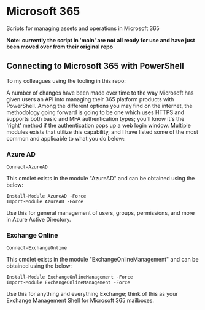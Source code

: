 # Microsoft 365
Scripts for managing assets and operations in Microsoft 365

**Note: currently the script in 'main' are not all ready for use and have just been moved over from their original repo**

## Connecting to Microsoft 365 with PowerShell
To my colleagues using the tooling in this repo:

A number of changes have been made over time to the way Microsoft has given users an API into managing their 365 platform products with PowerShell.  Among the different options you may find on the internet, the methodology going forward is going to be one which uses HTTPS and supports both basic and MFA authentication types; you'll know it's the 'right' method if the authentication pops up a web login window.  Multiple modules exists that utilize this capability, and I have listed some of the most common and applicable to what you do below:
### Azure AD
```
Connect-AzureAD
```
This cmdlet exists in the module "AzureAD" and can be obtained using the below:
```
Install-Module AzureAD -Force
Import-Module AzureAD -Force
```
Use this for general management of users, groups, permissions, and more in Azure Active Directory.
### Exchange Online
```
Connect-ExchangeOnline
```
This cmdlet exists in the module "ExchangeOnlineManagement" and can be obtained using the below:
```
Install-Module ExchangeOnlineManagement -Force
Import-Module ExchangeOnlineManagement -Force
```
Use this for anything and everything Exchange; think of this as your Exchange Management Shell for Microsoft 365 mailboxes.